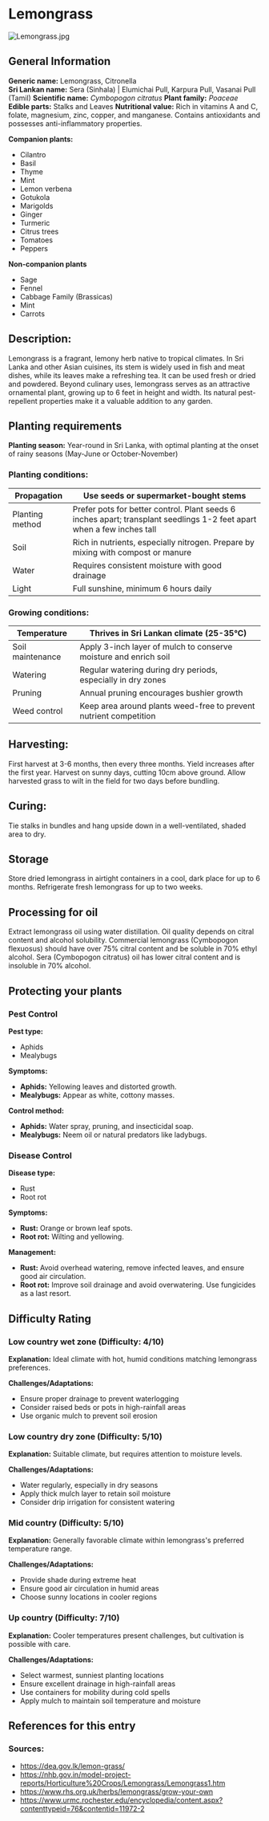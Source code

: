 # Lemongrass
![Lemongrass.jpg](../../assets/images/Lemongrass.jpg "Mokkie, CC BY-SA 4.0 <https://creativecommons.org/licenses/by-sa/4.0>, via Wikimedia Commons")

## General Information
**Generic name:** Lemongrass, Citronella  
**Sri Lankan name:** Sera (Sinhala) | Elumichai Pull, Karpura Pull, Vasanai Pull (Tamil)
**Scientific name:** _Cymbopogon citratus_
**Plant family:** _Poaceae_
**Edible parts:** Stalks and Leaves
**Nutritional value:** Rich in vitamins A and C, folate, magnesium, zinc, copper, and manganese. Contains antioxidants and possesses anti-inflammatory properties. 

**Companion plants:**
- Cilantro
- Basil
- Thyme
- Mint
- Lemon verbena
- Gotukola
- Marigolds
- Ginger
- Turmeric
- Citrus trees
- Tomatoes
- Peppers

**Non-companion plants**
- Sage
- Fennel
- Cabbage Family (Brassicas)
- Mint
- Carrots

## Description:
Lemongrass is a fragrant, lemony herb native to tropical climates. In Sri Lanka and other Asian cuisines, its stem is widely used in fish and meat dishes, while its leaves make a refreshing tea. It can be used fresh or dried and powdered. Beyond culinary uses, lemongrass serves as an attractive ornamental plant, growing up to 6 feet in height and width. Its natural pest-repellent properties make it a valuable addition to any garden.

## Planting requirements
**Planting season:** Year-round in Sri Lanka, with optimal planting at the onset of rainy seasons (May-June or October-November)

### Planting conditions:
| Propagation | Use seeds or supermarket-bought stems |
|--------|----------------|
| Planting method | Prefer pots for better control. Plant seeds 6 inches apart; transplant seedlings 1-2 feet apart when a few inches tall |
| Soil | Rich in nutrients, especially nitrogen. Prepare by mixing with compost or manure |
| Water | Requires consistent moisture with good drainage |
| Light | Full sunshine, minimum 6 hours daily |

### Growing conditions:
| Temperature | Thrives in Sri Lankan climate (25-35°C) |
|--------|----------------|
| Soil maintenance | Apply 3-inch layer of mulch to conserve moisture and enrich soil |
| Watering | Regular watering during dry periods, especially in dry zones |
| Pruning | Annual pruning encourages bushier growth |
| Weed control | Keep area around plants weed-free to prevent nutrient competition |

## Harvesting:
First harvest at 3-6 months, then every three months. Yield increases after the first year. Harvest on sunny days, cutting 10cm above ground. Allow harvested grass to wilt in the field for two days before bundling.

## Curing:
Tie stalks in bundles and hang upside down in a well-ventilated, shaded area to dry.

## Storage
Store dried lemongrass in airtight containers in a cool, dark place for up to 6 months. Refrigerate fresh lemongrass for up to two weeks.

## Processing for oil
Extract lemongrass oil using water distillation. Oil quality depends on citral content and alcohol solubility. Commercial lemongrass (Cymbopogon flexuosus) should have over 75% citral content and be soluble in 70% ethyl alcohol. Sera (Cymbopogon citratus) oil has lower citral content and is insoluble in 70% alcohol.

## Protecting your plants
### Pest Control
**Pest type:**
- Aphids
- Mealybugs

**Symptoms:**
- **Aphids:** Yellowing leaves and distorted growth.
- **Mealybugs:** Appear as white, cottony masses.

**Control method:**
- **Aphids:** Water spray, pruning, and insecticidal soap.
- **Mealybugs:** Neem oil or natural predators like ladybugs.

### Disease Control
**Disease type:**
- Rust
- Root rot

**Symptoms:**
- **Rust:** Orange or brown leaf spots.
- **Root rot:** Wilting and yellowing.

**Management:**
- **Rust:** Avoid overhead watering, remove infected leaves, and ensure good air circulation.
- **Root rot:** Improve soil drainage and avoid overwatering. Use fungicides as a last resort.

## Difficulty Rating
### Low country wet zone (Difficulty: 4/10)
**Explanation:** Ideal climate with hot, humid conditions matching lemongrass preferences.

**Challenges/Adaptations:**
- Ensure proper drainage to prevent waterlogging
- Consider raised beds or pots in high-rainfall areas
- Use organic mulch to prevent soil erosion

### Low country dry zone (Difficulty: 5/10)
**Explanation:** Suitable climate, but requires attention to moisture levels.

**Challenges/Adaptations:**
- Water regularly, especially in dry seasons
- Apply thick mulch layer to retain soil moisture
- Consider drip irrigation for consistent watering

### Mid country (Difficulty: 5/10)
**Explanation:** Generally favorable climate within lemongrass's preferred temperature range.

**Challenges/Adaptations:**
- Provide shade during extreme heat
- Ensure good air circulation in humid areas
- Choose sunny locations in cooler regions

### Up country (Difficulty: 7/10)
**Explanation:** Cooler temperatures present challenges, but cultivation is possible with care.

**Challenges/Adaptations:**
- Select warmest, sunniest planting locations
- Ensure excellent drainage in high-rainfall areas
- Use containers for mobility during cold spells
- Apply mulch to maintain soil temperature and moisture


## References for this entry
### Sources:
- https://dea.gov.lk/lemon-grass/
- https://nhb.gov.in/model-project-reports/Horticulture%20Crops/Lemongrass/Lemongrass1.htm
- https://www.rhs.org.uk/herbs/lemongrass/grow-your-own
- https://www.urmc.rochester.edu/encyclopedia/content.aspx?contenttypeid=76&contentid=11972-2

